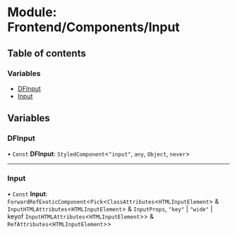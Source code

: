 # Module: Frontend/Components/Input

## Table of contents

### Variables

- [DFInput](Frontend_Components_Input.md#dfinput)
- [Input](Frontend_Components_Input.md#input)

## Variables

### DFInput

• `Const` **DFInput**: `StyledComponent`<`"input"`, `any`, `Object`, `never`\>

---

### Input

• `Const` **Input**: `ForwardRefExoticComponent`<`Pick`<`ClassAttributes`<`HTMLInputElement`\> & `InputHTMLAttributes`<`HTMLInputElement`\> & `InputProps`, `"key"` \| `"wide"` \| keyof `InputHTMLAttributes`<`HTMLInputElement`\>\> & `RefAttributes`<`HTMLInputElement`\>\>
